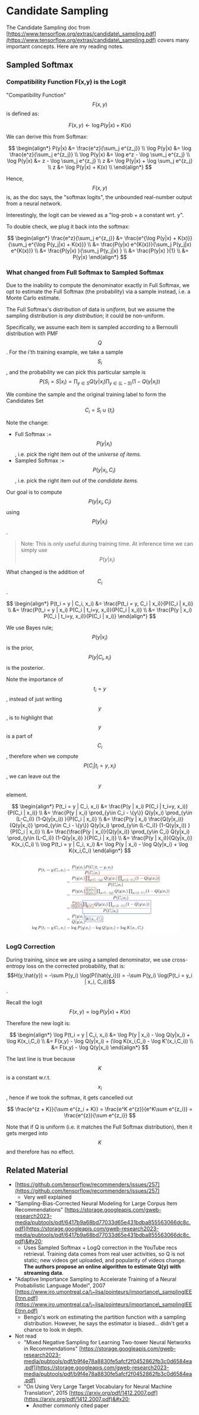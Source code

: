 # Candidate Sampling

The Candidate Sampling doc from [https://www.tensorflow.org/extras/candidate\_sampling.pdf](https://www.tensorflow.org/extras/candidate\_sampling.pdf) covers many important concepts. Here are my reading notes.

## Sampled Softmax

### Compatibility Function F(x,y) is the Logit

"Compatibility Function" $$F(x,y)$$ is defined as:

$$
F(x,y) \leftarrow \log P(y|x) + K(x)
$$

We can derive this from Softmax:

$$
\begin{align*}
P(y|x) &= \frac{e^z}{\sum_j e^{z_j}} \\
\log P(y|x) &= \log \frac{e^z}{\sum_j e^{z_j}} \\
\log P(y|x) &= \log e^z - \log \sum_j e^{z_j} \\
\log P(y|x) &= z - \log \sum_j e^{z_j} \\
z &= \log P(y|x) + \log \sum_j e^{z_j} \\
z &= \log P(y|x) + K(x) \\
\end{align*}
$$

Hence, $$F(x,y)$$ is, as the doc says, the "softmax logits", the unbounded real-number output from a neural network.

Interestingly, the logit can be viewed as a "log-prob + a constant wrt. y".

To double check, we plug it back into the softmax:

$$
\begin{align*}
\frac{e^z}{\sum_j e^{z_j}} 
&= \frac{e^{\log P(y|x) + K(x)}}{\sum_j e^{\log P(y_j|x) + K(x)}}  \\
&= \frac{P(y|x) e^{K(x)}}{\sum_j P(y_j|x) e^{K(x)}}  \\
&= \frac{P(y|x) }{\sum_j P(y_j|x) }  \\
&= \frac{P(y|x) }{1}  \\
&= P(y|x) 
\end{align*}
$$

### What changed from Full Softmax to Sampled Softmax

Due to the inability to compute the denominator exactly in Full Softmax, we opt to estimate the Full Softmax (the probability) via a sample instead, i.e. a Monte Carlo estimate.

The Full Softmax's distribution of data is _uniform,_ but we assume the sampling distribution is _any distribution_; it could be non-uniform.

Specifically, we assume each item is sampled according to a Bernoulli distribution with PMF $$Q$$. For the i'th training example, we take a sample $$S_i$$, and the probability we can pick this particular sample is $$P(S_i = S | x_i) = \prod_{y\in S}Q(y|x_i) \prod_{y\in(L-S)}(1-Q(y|x_i))$$

We combine the sample and the original training label to form the Candidates Set $$C_i = S_i \cup \{t_i\}$$

Note the change:

* Full Softmax := $$P(y|x_i)$$, i.e. pick the right item out of the _universe of items._
* Sampled Softmax := $$P(y|x_i,C_i)$$, i.e. pick the right item out of the _candidate items._

Our goal is to compute $$P(y|x_i,C_i)$$ using $$P(y|x_i)$$.

> Note: This is only useful during training time. At inference time we can simply use $$P(y|x_i)$$

What changed is the addition of $$C_i$$.&#x20;

$$
\begin{align*}
P(t_i = y | C_i, x_i) &= \frac{P(t_i = y, C_i | x_i)}{P(C_i | x_i)} \\
&= \frac{P(t_i = y | x_i) P(C_i | t_i=y, x_i)}{P(C_i | x_i)} \\
&= \frac{P(y | x_i) P(C_i | t_i=y, x_i)}{P(C_i | x_i)}
\end{align*}
$$

We use Bayes rule; $$P(y|x_i)$$ is the prior, $$P(y|C_i,x_i)$$ is the posterior.

Note the importance of $$t_i = y$$ , instead of just writing $$y$$, is to highlight that $$y$$ is a part of $$C_i$$, therefore when we compute $$P(C_i|t_i=y,x_i)$$, we can leave out the $$y$$ element.

$$
\begin{align*}
P(t_i = y | C_i, x_i) &= \frac{P(y | x_i) P(C_i | t_i=y, x_i)}{P(C_i | x_i)} \\
&= \frac{P(y | x_i) \prod_{y\in C_i - \{y\}} Q(y|x_i) \prod_{y\in (L-C_i)} (1-Q(y|x_i)) }{P(C_i | x_i)} \\
&= \frac{P(y | x_i) \frac{Q(y|x_i)}{Q(y|x_i)} \prod_{y\in C_i - \{y\}} Q(y|x_i) \prod_{y\in (L-C_i)} (1-Q(y|x_i)) }{P(C_i | x_i)} \\
&= \frac{\frac{P(y | x_i)}{Q(y|x_i)} \prod_{y\in C_i} Q(y|x_i) \prod_{y\in (L-C_i)} (1-Q(y|x_i)) }{P(C_i | x_i)} \\
&= \frac{P(y | x_i)}{Q(y|x_i)} K(x_i,C_i) \\
\log P(t_i = y | C_i, x_i) &= \log P(y | x_i) - \log Q(y|x_i) + \log K(x_i,C_i)
\end{align*}
$$

<figure><img src=".gitbook/assets/image (1).png" alt=""><figcaption></figcaption></figure>

### LogQ Correction

During training, since we are using a sampled denominator, we use cross-entropy loss on the corrected probability, that is: $$H(y,\hat{y}) = -\sum P(y_i) \log(P(\hat{y_i})) = -\sum P(y_i) \log(P(t_i = y_i | x_i, C_i))$$.

Recall the logit $$F(x,y) =\log P(y|x) + K(x)$$

Therefore the new logit is:

$$
\begin{align*}
\log P(t_i = y | C_i, x_i) &= \log P(y | x_i) - \log Q(y|x_i) + \log K(x_i,C_i) \\
 &= F(x,y) - \log Q(y|x_i) + (\log K(x_i,C_i) - \log K'(x_i,C_i)) \\
 &= F(x,y) - \log Q(y|x_i)
\end{align*}
$$

The last line is true because $$K$$is a constant w.r.t. $$x_i$$, hence if we took the softmax, it gets cancelled out

$$
\frac{e^{z + K}}{\sum e^{z_i + K}} = \frac{e^K e^{z}}{e^K\sum e^{z_i}} = \frac{e^{z}}{\sum e^{z_i}}
$$

Note that if Q is uniform (i.e. it matches the Full Softmax distribution), then it gets merged into $$K$$ and therefore has no effect.

## Related Material

* [https://github.com/tensorflow/recommenders/issues/257](https://github.com/tensorflow/recommenders/issues/257)
  * Very well explained
* "Sampling-Bias-Corrected Neural Modeling for Large Corpus Item Recommendations" [https://storage.googleapis.com/gweb-research2023-media/pubtools/pdf/6417b9a68bd77033d65e431bdba855563066dc8c.pdf](https://storage.googleapis.com/gweb-research2023-media/pubtools/pdf/6417b9a68bd77033d65e431bdba855563066dc8c.pdf)&#x20;
  * Uses Sampled Softmax + LogQ correction in the YouTube recs retrieval. Training data comes from real user activities, so Q is not static; new videos get uploaded, and popularity of videos change. **The authors propose an online algorithm to estimate Q(y) with streaming data**.
* "Adaptive Importance Sampling to Accelerate Training of a Neural Probabilistic Language Model", 2007 [https://www.iro.umontreal.ca/\~lisa/pointeurs/importance\_samplingIEEEtnn.pdf](https://www.iro.umontreal.ca/\~lisa/pointeurs/importance\_samplingIEEEtnn.pdf)
  * Bengio's work on estimating the partition function with a sampling distribution. However, he says the estimator is biased... didn't get a chance to look in depth.
* Not read
  * "Mixed Negative Sampling for Learning Two-tower Neural Networks in Recommendations" [https://storage.googleapis.com/gweb-research2023-media/pubtools/pdf/b9f4e78a8830fe5afcf2f0452862fb3c0d6584ea.pdf](https://storage.googleapis.com/gweb-research2023-media/pubtools/pdf/b9f4e78a8830fe5afcf2f0452862fb3c0d6584ea.pdf)
  * "On Using Very Large Target Vocabulary for Neural Machine Translation", 2015 [https://arxiv.org/pdf/1412.2007.pdf](https://arxiv.org/pdf/1412.2007.pdf)&#x20;
    * Another commonly cited paper



